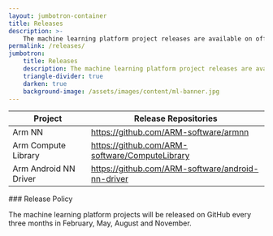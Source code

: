 ```yaml
---
layout: jumbotron-container
title: Releases
description: >-
    The machine learning platform project releases are available on official GitHub repositories.
permalink: /releases/
jumbotron:
    title: Releases
    description: The machine learning platform project releases are available on official GitHub repositories
    triangle-divider: true
    darken: true
    background-image: /assets/images/content/ml-banner.jpg
---
```

<div class="col-xs-12 col-sm-8 col-sm-offset-2">
    <div class="double-scroll">
        <table class="table">
            <thead>
                <th>Project</th>
                <th>Release Repositories</th>
            </thead>
            <tbody>
                <tr>
                    <td>Arm NN</td>
                    <td>
                       <a href="https://github.com/ARM-software/armnn">https://github.com/ARM-software/armnn</a>
                    </td>
                </tr>
                <tr>
                    <td>Arm Compute Library</td>
                    <td>
                        <a href="https://github.com/ARM-software/ComputeLibrary">https://github.com/ARM-software/ComputeLibrary</a>
                    </td>
                </tr>
                <tr>
                    <td>Arm Android NN Driver</td>
                    <td>
                        <a href="https://github.com/ARM-software/android-nn-driver">https://github.com/ARM-software/android-nn-driver</a>
                    </td>
                </tr>
            </tbody>
        </table>
    </div>
</div>
<div class="col-xs-12 text-center" markdown="1">
### Release Policy

The machine learning platform projects will be released on GitHub every three months in February, May, August and November.
</div>
